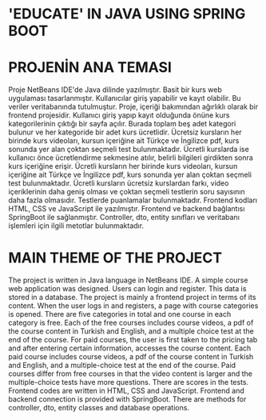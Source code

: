 # 'EDUCATE' IN JAVA USING SPRING BOOT

# PROJENİN ANA TEMASI

Proje NetBeans IDE'de Java dilinde yazılmıştır. Basit bir kurs web uygulaması tasarlanmıştır. Kullanıcılar giriş yapabilir ve kayıt olabilir. Bu veriler veritabanında tutulmuştur. Proje, içeriği 
bakımından ağırlıklı olarak bir frontend projesidir. Kullanıcı giriş yapıp kayıt olduğunda önüne kurs kategorilerinin çıktığı bir sayfa açılır. Burada toplam beş adet kategori bulunur ve her kategoride 
bir adet kurs ücretlidir. Ücretsiz kursların her birinde kurs videoları, kursun içeriğine ait Türkçe ve İngilizce pdf, kurs sonunda yer alan çoktan seçmeli test bulunmaktadır. Ücretli kurslarda ise 
kullanıcı önce ücretlendirme sekmesine atılır, belirli bilgileri girdikten sonra kurs içeriğine erişir. Ücretli kursların her birinde kurs videoları, kursun içeriğine ait Türkçe ve İngilizce pdf, kurs 
sonunda yer alan çoktan seçmeli test bulunmaktadır. Ücretli kursların ücretsiz kurslardan farkı, video içeriklerinin daha geniş olması ve çoktan seçmeli testlerin soru sayısının daha fazla olmasıdır. 
Testlerde puanlamalar bulunmaktadır. Frontend kodları HTML, CSS ve JavaScript ile yazılmıştır. Frontend ve backend bağlantısı SpringBoot ile sağlanmıştır. Controller, dto, entity sınıfları ve veritabanı 
işlemleri için ilgili metotlar bulunmaktadır.


# MAIN THEME OF THE PROJECT

The project is written in Java language in NetBeans IDE. A simple course web application was designed. Users can login and register. This data is stored in a database. The project is mainly a frontend 
project in terms of its content. When the user logs in and registers, a page with course categories is opened. There are five categories in total and one course in each category is free. Each of the free 
courses includes course videos, a pdf of the course content in Turkish and English, and a multiple choice test at the end of the course. For paid courses, the user is first taken to the pricing tab and 
after entering certain information, accesses the course content. Each paid course includes course videos, a pdf of the course content in Turkish and English, and a multiple-choice test at the end of the 
course. Paid courses differ from free courses in that the video content is larger and the multiple-choice tests have more questions. There are scores in the tests. Frontend codes are written in HTML, CSS 
and JavaScript. Frontend and backend connection is provided with SpringBoot. There are methods for controller, dto, entity classes and database operations.
